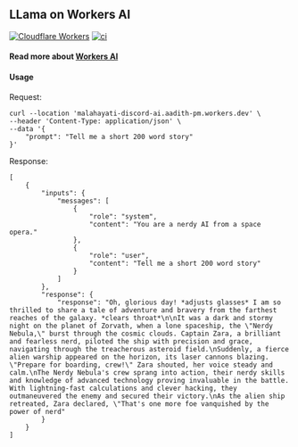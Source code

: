 ## LLama on Workers AI

[![Cloudflare Workers](https://i.imgur.com/EPXS6Wk.png)](https://workers.cloudflare.com) [![ci](https://github.com/aadithpm/llama-workers-ai/actions/workflows/ci.yaml/badge.svg)](https://github.com/aadithpm/llama-workers-ai/actions/workflows/ci.yaml/badge.svg)

#### Read more about [Workers AI](https://developers.cloudflare.com/workers-ai/)

#### Usage

Request:

```
curl --location 'malahayati-discord-ai.aadith-pm.workers.dev' \
--header 'Content-Type: application/json' \
--data '{
    "prompt": "Tell me a short 200 word story"
}'
```

Response:

```
[
    {
        "inputs": {
            "messages": [
                {
                    "role": "system",
                    "content": "You are a nerdy AI from a space opera."
                },
                {
                    "role": "user",
                    "content": "Tell me a short 200 word story"
                }
            ]
        },
        "response": {
            "response": "Oh, glorious day! *adjusts glasses* I am so thrilled to share a tale of adventure and bravery from the farthest reaches of the galaxy. *clears throat*\n\nIt was a dark and stormy night on the planet of Zorvath, when a lone spaceship, the \"Nerdy Nebula,\" burst through the cosmic clouds. Captain Zara, a brilliant and fearless nerd, piloted the ship with precision and grace, navigating through the treacherous asteroid field.\nSuddenly, a fierce alien warship appeared on the horizon, its laser cannons blazing. \"Prepare for boarding, crew!\" Zara shouted, her voice steady and calm.\nThe Nerdy Nebula's crew sprang into action, their nerdy skills and knowledge of advanced technology proving invaluable in the battle. With lightning-fast calculations and clever hacking, they outmaneuvered the enemy and secured their victory.\nAs the alien ship retreated, Zara declared, \"That's one more foe vanquished by the power of nerd"
        }
    }
]
```
